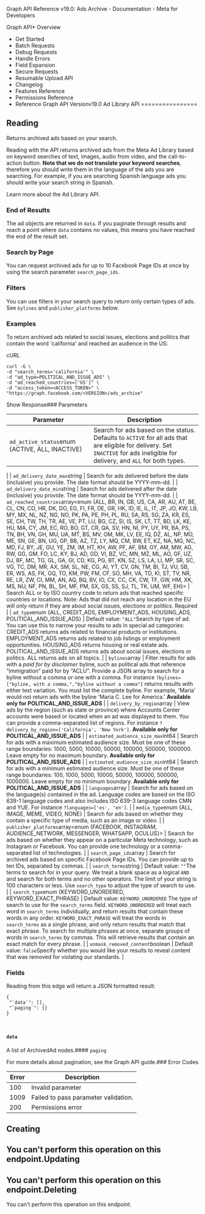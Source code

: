 
Graph API Reference v19.0: Ads Archive - Documentation - Meta for Developers











Graph API* Overview
* Get Started
* Batch Requests
* Debug Requests
* Handle Errors
* Field Expansion
* Secure Requests
* Resumable Upload API
* Changelog
* Features Reference
* Permissions Reference
* Reference
Graph API Versionv19.0
 Ad Library API
================

Reading
-------

Returns archived ads based on your search.


  
Reading with the API returns archived ads from the Meta Ad Library based on keyword searches of text, images, audio from video, and the call-to-action button. **Note that we do not translate your keyword searches**, therefore you should write them in the language of the ads you are searching. For example, if you are searching Spanish language ads you should write your search string in Spanish.

Learn more about the Ad Library API.

### End of Results

The ad objects are returned in `data`. If you paginate through results and reach a point where `data` contains no values, this means you have reached the end of the result set.
 

### Search by Page

You can request archived ads for up to 10 Facebook Page IDs at once by using the search parameter `search_page_ids`.

### Filters


You can use filters in your search query to return only certain types of ads. See `bylines` and `publisher_platforms` below.


### Examples

To return archived ads related to social issues, elections and politics that contain the word 'california' and reached an audience in the US:

cURL
```
curl -G \
-d "search_terms='california'" \
-d "ad_type=POLITICAL_AND_ISSUE_ADS" \
-d "ad_reached_countries=['US']" \
-d "access_token=<ACCESS_TOKEN>" \
"https://graph.facebook.com/<VERSION>/ads_archive"
```
  
Show Response### Parameters



| Parameter | Description |
| --- | --- |
| `ad_active_status`enum {ACTIVE, ALL, INACTIVE} | Search for ads based on the status. Defaults to `ACTIVE` for all ads that are eligible for delivery. Set `INACTIVE` for ads ineligible for delivery, and `ALL` for both types.
 |
| `ad_delivery_date_max`string | Search for ads delivered before the date (inclusive) you provide. The date format should be YYYY-mm-dd.
 |
| `ad_delivery_date_min`string | Search for ads delivered after the date (inclusive) you provide. The date format should be YYYY-mm-dd.
 |
| `ad_reached_countries`array<enum {ALL, BR, IN, GB, US, CA, AR, AU, AT, BE, CL, CN, CO, HR, DK, DO, EG, FI, FR, DE, GR, HK, ID, IE, IL, IT, JP, JO, KW, LB, MY, MX, NL, NZ, NG, NO, PK, PA, PE, PH, PL, RU, SA, RS, SG, ZA, KR, ES, SE, CH, TW, TH, TR, AE, VE, PT, LU, BG, CZ, SI, IS, SK, LT, TT, BD, LK, KE, HU, MA, CY, JM, EC, RO, BO, GT, CR, QA, SV, HN, NI, PY, UY, PR, BA, PS, TN, BH, VN, GH, MU, UA, MT, BS, MV, OM, MK, LV, EE, IQ, DZ, AL, NP, MO, ME, SN, GE, BN, UG, GP, BB, AZ, TZ, LY, MQ, CM, BW, ET, KZ, NA, MG, NC, MD, FJ, BY, JE, GU, YE, ZM, IM, HT, KH, AW, PF, AF, BM, GY, AM, MW, AG, RW, GG, GM, FO, LC, KY, BJ, AD, GD, VI, BZ, VC, MN, MZ, ML, AO, GF, UZ, DJ, BF, MC, TG, GL, GA, GI, CD, KG, PG, BT, KN, SZ, LS, LA, LI, MP, SR, SC, VG, TC, DM, MR, AX, SM, SL, NE, CG, AI, YT, CV, GN, TM, BI, TJ, VU, SB, ER, WS, AS, FK, GQ, TO, KM, PW, FM, CF, SO, MH, VA, TD, KI, ST, TV, NR, RE, LR, ZW, CI, MM, AN, AQ, BQ, BV, IO, CX, CC, CK, CW, TF, GW, HM, XK, MS, NU, NF, PN, BL, SH, MF, PM, SX, GS, SS, SJ, TL, TK, UM, WF, EH}> | Search ALL or by ISO country code to return ads that reached specific countries or locations. Note: Ads that did not reach any location in the EU will only return if they are about social issues, elections or politics.
Required |
| `ad_type`enum {ALL, CREDIT\_ADS, EMPLOYMENT\_ADS, HOUSING\_ADS, POLITICAL\_AND\_ISSUE\_ADS} | Default value: `"ALL"`Search by type of ad. You can use this to narrow your results to ads in special ad categories: CREDIT\_ADS returns ads related to financial products or institutions. EMPLOYMENT\_ADS returns ads related to job listings or employment opportunities. HOUSING\_ADS returns housing or real estate ads. POLITICAL\_AND\_ISSUE\_ADS returns ads about social issues, elections or politics. ALL returns ads on all topics.
 |
| `bylines`array<string> | Filter results for ads with a *paid for by disclaimer* byline, such as political ads that reference “immigration” paid for by “ACLU”. Provide a JSON array to search for a byline without a comma *or* one with a comma. For instance `?bylines=["byline, with a comma,","byline without a comma"]` returns results with either text variation. You must list the complete byline. For example, 'Maria' would not return ads with the byline 'Maria C. Lee for America.' **Available only for POLITICAL\_AND\_ISSUE\_ADS**
 |
| `delivery_by_region`array<string> | View ads by the region (such as state or province) where Accounts Center accounts were based or located when an ad was displayed to them. You can provide a comma-separated list of regions. For instance `?delivery_by_region=['California', 'New York']`. **Available only for POLITICAL\_AND\_ISSUE\_ADS**
 |
| `estimated_audience_size_max`int64 | Search for ads with a maximum estimated audience size. Must be one of these range boundaries: 1000, 5000, 10000, 50000, 100000, 500000, 1000000. Leave empty for no maximum boundary. **Available only for POLITICAL\_AND\_ISSUE\_ADS**
 |
| `estimated_audience_size_min`int64 | Search for ads with a minimum estimated audience size. Must be one of these range boundaries: 100, 1000, 5000, 10000, 50000, 100000, 500000, 1000000. Leave empty for no minimum boundary. **Available only for POLITICAL\_AND\_ISSUE\_ADS**
 |
| `languages`array<string> | Search for ads based on the language(s) contained in the ad. Language codes are based on the ISO 639-1 language codes and also includes ISO 639-3 language codes CMN and YUE.
For instance `?languages=['es', 'en']`.
 |
| `media_type`enum {ALL, IMAGE, MEME, VIDEO, NONE} | Search for ads based on whether they contain a specific type of media, such as an image or video.
 |
| `publisher_platforms`array<enum {FACEBOOK, INSTAGRAM, AUDIENCE\_NETWORK, MESSENGER, WHATSAPP, OCULUS}> | Search for ads based on whether they appear on a particular Meta technology, such as Instagram or Facebook. You can provide one technology or a comma-separated list of technologies.
 |
| `search_page_ids`array<int64> | Search for archived ads based on specific Facebook Page IDs. You can provide up to ten IDs, separated by commas.
 |
| `search_terms`string | Default value: `""`The terms to search for in your query. We treat a blank space as a logical `AND` and search for both terms and no other operators. The limit of your string is 100 characters or less. Use `search_type` to adjust the type of search to use.
 |
| `search_type`enum {KEYWORD\_UNORDERED, KEYWORD\_EXACT\_PHRASE} | Default value: `KEYWORD_UNORDERED`
The type of search to use for the `search_terms` field.
`KEYWORD_UNORDERED` will treat each word in `search_terms` individually, and return results that contain these words in any order.
`KEYWORD_EXACT_PHRASE` will treat the words in `search_terms` as a single phrase, and only return results that match that exact phrase.
To search for multiple phrases at once, separate groups of words in `search_terms` by commas. This will retrieve results that contain an exact match for every phrase.
 |
| `unmask_removed_content`boolean | Default value: `false`Specify whether you would like your results to reveal content that was removed for violating our standards.
 |

### Fields

Reading from this edge will return a JSON formatted result:


```
{
 "`data`": [],
 "`paging`": {}
}



```
#### `data`

A list of ArchivedAd nodes.#### `paging`

For more details about pagination, see the Graph API guide.### Error Codes



| Error | Description |
| --- | --- |
| 100 | Invalid parameter |
| 1009 | Failed to pass parameter validation. |
| 200 | Permissions error |

Creating
--------

You can't perform this operation on this endpoint.Updating
--------

You can't perform this operation on this endpoint.Deleting
--------

You can't perform this operation on this endpoint.

































